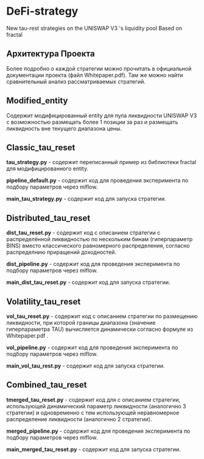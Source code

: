 # DeFi-strategy
New tau-rest strategies on the UNISWAP V3 's liquidity pool
Based on fractal

## Архитектура Проекта

Более подробно  о каждой стратегии можно прочитать в официальной документации проекта (файл Whitepaper.pdf). Там же можно найти сравнительный анализ рассматриваемых стратегий.

## Modified_entity

Содержит модифицированный entity для пула ликвидности UNISWAP V3 с возможностью размещать более 1 позиции за раз и размещать ликвидность вне текущего диапазона цены.

## Classic_tau_reset

**tau_strategy.py** - cодержит переписанный пример из библиотеки fractal для модифицированного entity.

**pipeline_default.py** - содержит код для проведения эксперимента по подбору параметров через mlflow.

**main_tau_strategy.py** - cодержит код для запуска стратегии.

## Distributed_tau_reset

**dist_tau_reset.py** - cодержит код с описанием стратегии с распределённой ликвидностью по нескольким бинам (гиперпараметр BINS) вместо классического равномерного распределения, согласно распределнию приращений доходностей.

**dist_pipeline.py** - содержит код для проведения эксперимента по подбору параметров через mlflow.

**main_dist_tau_reset.py** - cодержит код для запуска стратегии.


## Volatility_tau_reset

**vol_tau_reset.py** - cодержит код с описанием стратегии по размещению ликвидности, при которой границы диапазона (значение гиперпараметра TAU) вычисляется динамически согласно формуле из Whitepaper.pdf .

**vol_pipeline.py** - содержит код для проведения эксперимента по подбору параметров через mlflow.

**main_vol_tau_rest.py** - cодержит код для запуска стратегии.

## Combined_tau_reset

**tmerged_tau_reset.py** - cодержит код для c описанием стратегии, использующей динамический параметр ликвидности (аналогично 3 стратегии) и одновременно с тем использующей неравномерное распределение ликвидности (аналогично 2 стратегии).

**merged_pipeline.py** - содержит код для проведения эксперимента по подбору параметров через mlflow.

**main_merged_tau_reset.py** - cодержит код для запуска стратегии.